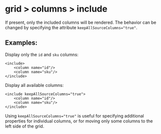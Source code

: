 # grid > columns > include

If present, only the included columns will be rendered. The behavior can be changed by specifying the attribute `keepAllSourceColumns="true"`.

## Examples:


Display only the `id` and `sku` columns:

```markup
<include>
    <column name="id"/>
    <column name="sku"/>
</include>
```


Display all available columns:

```markup
<include keepAllSourceColumns="true">
    <column name="id"/>
    <column name="sku"/>
</include>
```


Using `keepAllSourceColumns="true"` is useful for specifying additional properties for individual columns, or for moving only some columns to the left side of the grid.